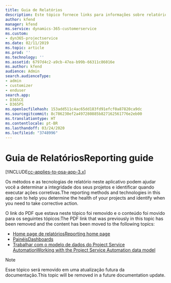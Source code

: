 ```yaml
---
title: Guia de Relatórios
description: Este tópico fornece links para informações sobre relatórios.
author: kfend
manager: kfend
ms.service: dynamics-365-customerservice
ms.custom:
- dyn365-projectservice
ms.date: 02/11/2019
ms.topic: article
ms.prod: ''
ms.technology: ''
ms.assetid: 6797d4c2-a9cb-47ea-b99b-66311c86016e
ms.author: kfend
audience: Admin
search.audienceType:
- admin
- customizer
- enduser
search.app:
- D365CE
- D365PS
ms.openlocfilehash: 153add511c4ac65dd183fd91efcf0a87820ca9dc
ms.sourcegitcommit: 8c786230ef2a497280885b827162561776e2eb00
ms.translationtype: HT
ms.contentlocale: pt-BR
ms.lasthandoff: 03/24/2020
ms.locfileid: "3748996"
---
```

# <a name="reporting-guide"></a><span data-ttu-id="8d03d-103">Guia de Relatórios</span><span class="sxs-lookup"><span data-stu-id="8d03d-103">Reporting guide</span></span>

[!INCLUDE[cc-applies-to-psa-app-3.x](../../includes/cc-applies-to-psa-app-3x.md)]

<span data-ttu-id="8d03d-104">Os métodos e as tecnologias de relatório neste aplicativo podem ajudar você a determinar a integridade dos seus projetos e identificar quando executar ações corretivas.</span><span class="sxs-lookup"><span data-stu-id="8d03d-104">The reporting methods and technologies in this app can to help you determine the health of your projects and identify when you need to take corrective action.</span></span> 

<span data-ttu-id="8d03d-105">O link do PDF que estava neste tópico foi removido e o conteúdo foi movido para os seguintes tópicos:</span><span class="sxs-lookup"><span data-stu-id="8d03d-105">The PDF link that was previously in this topic has been removed and the content has been moved to the following topics:</span></span>

- [<span data-ttu-id="8d03d-106">Home page de relatórios</span><span class="sxs-lookup"><span data-stu-id="8d03d-106">Reporting home page</span></span>](../reports-reporting-dynamics-365-project-service.md)
- [<span data-ttu-id="8d03d-107">Painéis</span><span class="sxs-lookup"><span data-stu-id="8d03d-107">Dashboards</span></span>](../reports-dashboards.md)
- [<span data-ttu-id="8d03d-108">Trabalhar com o modelo de dados do Project Service Automation</span><span class="sxs-lookup"><span data-stu-id="8d03d-108">Working with the Project Service Automation data model</span></span>](../reports-working-project-service-data-model.md)

> [!NOTE]
> <span data-ttu-id="8d03d-109">Esse tópico será removido em uma atualização futura da documentação.</span><span class="sxs-lookup"><span data-stu-id="8d03d-109">This topic will be removed in a future documentation update.</span></span> 
